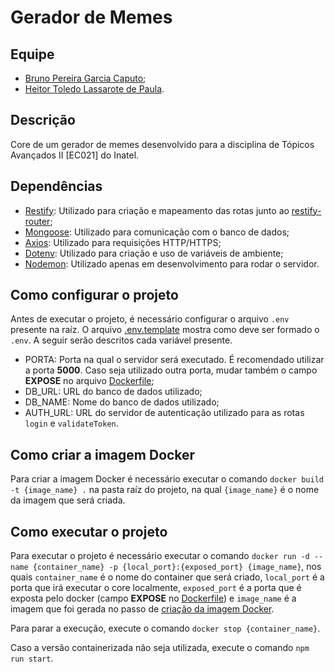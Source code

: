 # Gerador de Memes

## Equipe

* [Bruno Pereira Garcia Caputo](https://github.com/BrunoCaputo);
* [Heitor Toledo Lassarote de Paula](https://github.com/heitor-lassarote/).

## Descrição

Core de um gerador de memes desenvolvido para a disciplina de Tópicos Avançados II \[EC021] do Inatel.

## Dependências

-   [Restify](http://restify.com/): Utilizado para criação e mapeamento das rotas junto ao [restify-router](https://github.com/ukayani/restify-router);
-   [Mongoose](https://mongoosejs.com/): Utilizado para comunicação com o banco de dados;
-   [Axios](https://github.com/axios/axios): Utilizado para requisições HTTP/HTTPS;
-   [Dotenv](https://github.com/motdotla/dotenv): Utilizado para criação e uso de variáveis de ambiente;
-   [Nodemon](https://nodemon.io/): Utilizado apenas em desenvolvimento para rodar o servidor.

## Como configurar o projeto

Antes de executar o projeto, é necessário configurar o arquivo `.env` presente na raíz. O arquivo [.env.template](.env.template) mostra como deve ser formado
o `.env`. A seguir serão descritos cada variável presente.

-   PORTA: Porta na qual o servidor será executado. É recomendado utilizar a porta **5000**. Caso seja utilizado outra porta, mudar também o campo **EXPOSE** no arquivo [Dockerfile](Dockerfile);
-   DB_URL: URL do banco de dados utilizado;
-   DB_NAME: Nome do banco de dados utilizado;
-   AUTH_URL: URL do servidor de autenticação utilizado para as rotas `login` e `validateToken`.

## Como criar a imagem Docker

Para criar a imagem Docker é necessário executar o comando `docker build -t {image_name} .` na pasta raíz do projeto, na qual `{image_name}` é o nome da imagem que será criada.

## Como executar o projeto

Para executar o projeto é necessário executar o comando `docker run -d --name {container_name} -p {local_port}:{exposed_port} {image_name}`, nos quais `container_name` é o nome do container que será criado, `local_port` é a porta que irá executar o core localmente, `exposed_port` é a porta que é exposta pelo docker \(campo **EXPOSE** no [Dockerfile](Dockerfile)) e `image_name` é a imagem que foi gerada no passo de [criação da imagem Docker](#como-criar-a-imagem-docker).

Para parar a execução, execute o comando `docker stop {container_name}`.

Caso a versão containerizada não seja utilizada, execute o comando `npm run start`.
